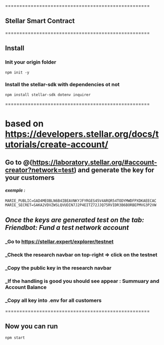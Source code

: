 ===================================================
## Stellar Smart Contract
===================================================
## Install 

### Init your origin folder

```terminal 
npm init -y
```

### Install the stellar-sdk with dependencies ot not

```terminal
npm install stellar-sdk dotenv inquirer
```
===================================================
# based on https://developers.stellar.org/docs/tutorials/create-account/

## Go to @(https://laboratory.stellar.org/#account-creator?network=test) and generate the key for your customers 
#### _exemple :_

```terminal
MARIE_PUBLIC=GAD4MEOBLN6B4IBEAVNKYJFYRGES45V4ARQR54TODYMWDFPXDKAEECAC
MARIE_SECRET=SAKA2VDVZWSLQVUDIN7J2P4EITZ72JJQ75RVIDR3B6BORBEPMVG3P2VW
```

## _Once the keys are generated test on the tab: Friendbot: Fund a test network account_

### _Go to https://stellar.expert/explorer/testnet
### _Check the research navbar on top-right => click on the testnet 
### _Copy the public key in the research navbar
### _If the handling is good you should see appear : Summuary and Account Balance
### _Copy all key into .env for all customers

===================================================

## Now you can run 
```terminal
npm start
```
